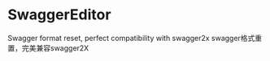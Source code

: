# SwaggerEditor
Swagger format reset, perfect compatibility with swagger2x swagger格式重置，完美兼容swagger2X
